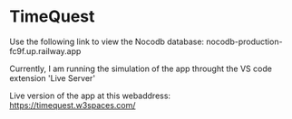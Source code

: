 # TimeQuest

Use the following link to view the Nocodb database:
nocodb-production-fc9f.up.railway.app

Currently, I am running the simulation of the app throught the VS code extension 'Live Server'

Live version of the app at this webaddress:
https://timequest.w3spaces.com/